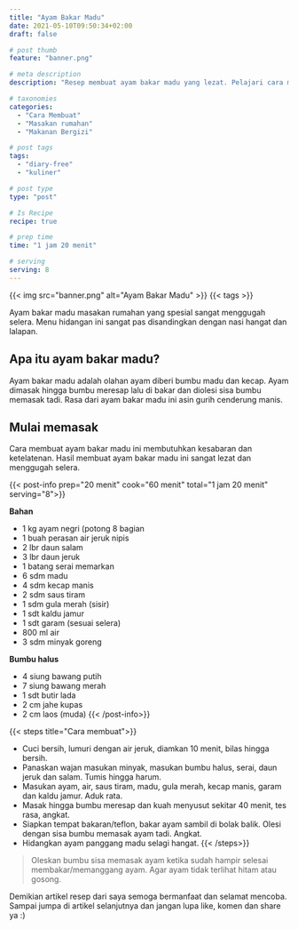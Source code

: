```yaml
---
title: "Ayam Bakar Madu"
date: 2021-05-10T09:50:34+02:00
draft: false

# post thumb
feature: "banner.png"

# meta description
description: "Resep membuat ayam bakar madu yang lezat. Pelajari cara membuat ayam bakar madu yang menggugah selera disini."

# taxonomies
categories:
  - "Cara Membuat"
  - "Masakan rumahan"
  - "Makanan Bergizi"

# post tags
tags:
  - "diary-free"
  - "kuliner"

# post type
type: "post"

# Is Recipe
recipe: true

# prep time
time: "1 jam 20 menit"

# serving
serving: 8
---
```


{{< img src="banner.png" alt="Ayam Bakar Madu" >}}
{{< tags >}}

Ayam bakar madu masakan rumahan yang spesial sangat menggugah selera. Menu hidangan ini sangat pas disandingkan dengan nasi hangat dan lalapan.

## Apa itu ayam bakar madu?

Ayam bakar madu adalah olahan ayam diberi bumbu madu dan kecap. Ayam dimasak hingga bumbu meresap lalu di bakar dan diolesi sisa bumbu memasak tadi. Rasa dari ayam bakar madu ini asin gurih cenderung manis.

## Mulai memasak

Cara membuat ayam bakar madu ini membutuhkan kesabaran dan ketelatenan. Hasil membuat ayam bakar madu ini sangat lezat dan menggugah selera.

{{< post-info prep="20 menit" cook="60 menit" total="1 jam 20 menit" serving="8">}}

__Bahan__

-   1 kg ayam negri (potong 8 bagian
-   1 buah perasan air jeruk nipis
-   2 lbr daun salam
-   3 lbr daun jeruk
-   1 batang serai memarkan
-   6 sdm madu
-   4 sdm kecap manis
-   2 sdm saus tiram
-   1 sdm gula merah (sisir)
-   1 sdt kaldu jamur
-   1 sdt garam (sesuai selera)
-   800 ml air
-   3 sdm minyak goreng

__Bumbu halus__

-   4 siung bawang putih
-   7 siung bawang merah
-   1 sdt butir lada
-   2 cm jahe kupas
-   2 cm laos (muda)
{{< /post-info>}}

{{< steps title="Cara membuat">}}
-   Cuci bersih, lumuri dengan air jeruk, diamkan 10 menit, bilas hingga bersih.
-   Panaskan wajan masukan minyak, masukan bumbu halus, serai, daun jeruk dan salam. Tumis hingga harum.
-   Masukan ayam, air, saus tiram, madu, gula merah, kecap manis, garam dan kaldu jamur. Aduk rata.
-   Masak hingga bumbu meresap dan kuah menyusut sekitar 40 menit, tes rasa, angkat.
-   Siapkan tempat bakaran/teflon, bakar ayam sambil di bolak balik. Olesi dengan sisa bumbu memasak ayam tadi. Angkat.
-   Hidangkan ayam panggang madu selagi hangat.
{{< /steps>}}

> Oleskan bumbu sisa memasak ayam ketika sudah hampir selesai membakar/memanggang ayam. Agar ayam tidak terlihat hitam atau gosong.

Demikian artikel resep dari saya semoga bermanfaat dan selamat mencoba. Sampai jumpa di artikel selanjutnya dan jangan lupa like, komen dan share ya :)